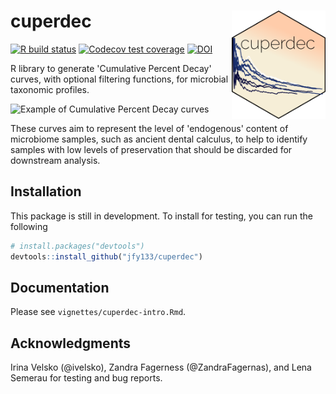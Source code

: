 

# cuperdec <img src='man/figures/cuperdec_logo.png' align='right' width=150/>
<!-- badges: start -->
[![R build status](https://github.com/jfy133/cuperdec/workflows/R-CMD-check/badge.svg)](https://github.com/jfy133/cuperdec/actions)
[![Codecov test coverage](https://codecov.io/gh/jfy133/cuperdec/branch/master/graph/badge.svg)](https://codecov.io/gh/jfy133/cuperdec?branch=master)
[![DOI](https://zenodo.org/badge/DOI/10.5281/zenodo.4561901.svg)](https://doi.org/10.5281/zenodo.4561901)
<!-- badges: end -->

R library to generate 'Cumulative Percent Decay' curves, with optional 
filtering functions, for microbial taxonomic profiles.

![Example of Cumulative Percent Decay curves](inst/extdata/cuperdec_example_plot.svg)

These curves aim to represent the level of 'endogenous' content of microbiome 
samples, such as ancient dental calculus, to help to identify samples with low
levels of preservation that should be discarded for downstream analysis.

## Installation

This package is still in development. To install for testing, you can run
the following

```r
# install.packages("devtools")
devtools::install_github("jfy133/cuperdec")
```

## Documentation

Please see `vignettes/cuperdec-intro.Rmd`.

## Acknowledgments

Irina Velsko (@ivelsko), Zandra Fagerness (@ZandraFagernas), and Lena Semerau 
for testing and bug reports.
